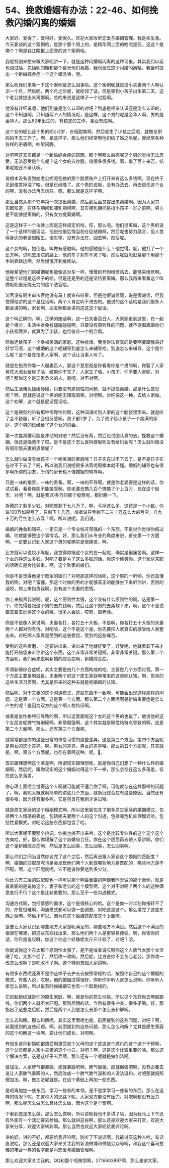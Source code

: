 # 54、挽救婚姻有办法：22-46、如何挽救闪婚闪离的婚姻

大家好。爱得了，爱得好，爱得久。欢迎大家收听恋爱与婚姻管理。我是朱生勇。今天要谈的这个案例哈，是那个那个网上的，是精华网上面的哈呃是前。这这个是哪个？啊是钱江晚报上面登的这个案例哈。

我呢特别来想来跟大家呃讲一下，就是这种闪婚啊闪离的这种现象。其实我们以前也谈过哈，包括呃刘翔和那个葛天他们离婚，我也谈过这个闪婚闪离哈，我当时提出一个新婚综合症一个这个概念哈，呃。

那么呢我们来看一下这个案例是怎么回事哈。这个案例呢就是这小夫妻两个人啊认识一个月，然后呢，两个月之后呢，就呃领了证。但是等到小孩子出生第二天，这个老公就提出来离婚啊。总的来说是这样子一个过程啊。

他没有详细说呃，他们到底是怎么认识的对吧？到底是相亲认识还是怎么认识的，这个不知道啊，只知道两个人的情况呃，是这样，这个男的呢是金华人啊，男的是金华人。那么82年出生的，有稳定的工作，事业有成啊。

这个女的呢比这个男的呃小2岁，长相甜美啊，然后呃生了小孩之后呢，就做全职妈妈不去工作了。啊，是这样子。那么他们经常啊他们结了婚之后呢，就经常各种各样的矛盾啊，吵架闹腾。

对吧啊这其实都是一个新婚综合症的原因。那个啊那么后面呢这个男的觉得无法忍受，无法忍受是什么呢？这个女的去炒股，借很多很多钱。啊，借了百十来万，结果呢她还不承认啊。

说根本没有直到她老公呢呃在她的那个股票账户上打开来有这么多钱啊，现在终于见到棺差掉泪了哈，但是已经晚了。这个男的说呃，没有办法去。再去信任这个女的啊，没有办法再去信任。嗯，那么就是这样子啊。

那么当然从那个12年第一次提出离婚，然后到后面又提出来离婚啊。因为大家其实都知道，在怀孕期间和哺乳期间啊，其实哺乳期间是指小孩子一岁之前啊。男方是不能够提离婚的，只有女方提离婚啊。

这是这样子一个法律上面是这样规定的哈。哎，那么呃。他们提离婚，这个男的说了一个这样的道理哈，他说他很后悔当初仓促结婚啊，然后呢也努力磨合，但人觉得身边的老婆很陌生。很失望，没有办法在。回去啊，然后呢。

这个女的啊，她倒是。叫做有感触啊，他的感触是什么？他觉得。呃，他打了一个比方啊，说呃去法院的路上，他的车子刹车不灵了哈，然后呢就呃赶紧那个用那个手刹靠路边啊，然后慢慢开到维修站。

他呢希望他们的婚姻呢也能像这台车一样，慢慢的开到维修站去，能够来维修啊。这整个过程是这样子的哈，但是还是男的还是坚持要离婚。那么我再来看看这个叫做呃呃很无能无力的这个法官哈。

法官没有啊主审法官他没有马上就宣布结果，但是他很诚信啊，说是很诚信，但我觉得他讲的这个是屁话啊，两个人肯定听不进去的。他说的这个话哈是我们很多人都会讲的哈，家长啊，朋友啊都会讲的这这这个屁话。

这个叫正确的。啊，正确的废话啊，这一日夫妻百日人，大家能走到这里，在一起是个缘分，生活中难免有磕磕碰碰啊，只要没有原则性的问题，就不提倡离婚你们小孩都两岁，就算为了小孩，也给彼此一个机会啊。

然后还给孩子一个幸福美满的家庭。这种批话。我觉得法官真的是要啊要跟我来好好学习呃，这个婚姻的这个呃辅导到底怎么来辅导哈，到底怎么来辅导。这个是什么呢？这个是在指责人家啊，这个话让当事人听了。

就是在指责你看一人服妻百人。那这个意思就是你看看你是个男的啊，你娶了人家黄花大闺女给你了哈，结果你干完了，人家生了哈，小孩子，你不要人家呢，对吧？那你这个是忘恩负义的人。是吧。对不对啊。

然后生活难免磕磕碰碰，只要没有原则性的问题，就不提倡离婚。那是什么意思呢？啊，那就是说这个男的呢无理取闹嘛，对吧啊。对吧像这一种。去给人家做。这个劝解，这个就是屁话屁话哈。

这个是典型的带有那种侮辱性的啊，这种词语听到人家的这个脑袋里面来。就是听了会不舒服，听了会很反感啊，孩子都2岁了，为了孩子给小孩子一个美满的家庭，这个男的已经给了这个女的机会。

第一次提离婚可能是冲动的对吧？然后没有离，然后也试图认真的去。挽救这个婚姻，但还是挽救不了哎。是不是这个怎么就叫做呢呃没有给机会呢？怎么就叫做没有呃珍惜夫妻的恩情呢？

怎么就叫做没有给孩子一个呃美满的家庭呢？日子实在过不下去了。是不是日子实在过不下去了？啊，所以说我们说呢很多法官呢啊根本就不懂。婚姻的辅导也有很多啊所谓的朋友，所谓的家长也不懂婚姻的辅导啊。

只是一味的指责，一味的责备。啊，一味的开导啊。就是你老婆要是这样的话，你试试看，看看你能不能接受啊。你老婆去搞几百个搞搞了个上百万，现在这个股市，对吧？啊，就是我20多万的那个股票呢，都折腾一下。

折腾的才剩多少钱。对吧就剩下七八万了。啊，亏掉这么多，这还是一个小数。你说100万如果亏了，只剩下十几万，或者说只亏剩下二三十万这么大的亏空，八九十万的亏空怎么去弄？啊，所以说呢。我们说。

婚姻的挽救和辅导，一定它是一个专业性非常强的一个东西。不是说你觉得你结过婚，你就能够整这个事情哈。好，那么我们从专业的角度来说，首先第一个方面啊，一定要认识到人家这个男的呢确实是很痛苦。啊。

比方就可以说哎小陈呃，我觉得你跟这个女的在一起呢，确实是很痛苦啊。这样一个女的挣这么多钱，对吧？要是亏了这么多钱的话，你这个债务你。这个家庭来配的话确实是会比较重。啊，这个败家的娘们。

你是不是觉得他是个败家的娘们？对吧那这样的话呢，这个男的一听哟，你还蛮懂我的啊，对吧？蛮懂。那这个时候的男的才能够真正的能够坐下来听你讲，否则的话哎，你上来指责我啊，没有这个夫妻的恩情。

你上来指责我说啊。呃，这个原则性太强，这个没有什么原则性的啊。这是第一个，你先得要跟这个男的去共钱啊，然后让这个男的去柔软下来。啊，这个不是说要去要去批评这个女的哈，很多人会说，哎呀，周老师。

你是不是像人家说啊，夫妻各打，各打五十大板，不是啊，你各打五十大板的夫妻两个人都对你有仇。对吧哈，这个不是这个是。你先要把人家真实的感受给人家整出来。对吧啊人家真是受到的这些委屈，受到的这些痛苦。

受到的这些折磨，一定要讲出来，讲出来了他就好受了，好受呢，他就柔软下来才能打开脑袋来听你讲这个东西，这个非常非常关键啊。非常非常关键。那么第二个方面呢，我们再来说啊新婚的综合症啊，新婚综合症。

所谓新婚综合症呢，其实主要是由几个方面构成的哈。主要是几个方面过程。第一个方面主要是啊就是。夫妻两个的这个原生家庭啊带来的这些呃认知。啊，但来的这些生活习惯啊，尤其是带来的这种夫就是呃婚姻的认知。

然后呢，对于夫妻的这个沟通模式，这些东西不一致啊，可能会出现这样那样的问题，这是第一个方面。这是第一个方面。那么第二个方面呢啊是新婚重要症是怎么产生的呢？是因为双方的这个啊人格特征啊。

或者是说性格特征导致的啊，所以这里面呢这个女的这个男的也说了，他说他的这个女朋友呢脾气特别硬啊，非常倔强啊，这个其实就是啊性格特点导致的啊，这是第二个方面啊，那么。还有第三个方面呢。

就常常都是你的这些日常的作息习惯的这些差异。这是第三个方面。第四个方面呢是男女的这个差异。啊，男女的差异。男女的差异哈。那么第五个方面呢，其实就是。啊，第五个方面呢。也存在着啊这种。呃。🤢。

现实跟理想啊这个落差啊，所谓现实跟理想呢，就是你自己幻想了一种什么样的婚姻啊，然后呢，跟你现实的这个婚姻过得这个不一样，那么会存在这么多落差，存在这么多落差。

你心理上面呢会觉得这个人啊就可能就不适合你了啊，可能就存在这样那样的问题了。啊，我呢大概就啊简单的讲这几个方面，就新冠综合症有这些原因。当然还有很多哈，因为还有很多呢，它是包含在我刚才讲过哈。

就是原生家庭的这个婚姻模式啊，所以这里面包含了很多原生家庭的婚姻模式，包括两个人情感的表达，包括呢夫妻两个人的这个沟通，包括呢危机处理模式哈，包括性爱模式。对吧哈这些东西都包含了哈。

所以大家呢不要那个挑词，你挑也挑不出来哈，这个是比较专业性的这个这个这个方向哈。好，那么你理解了这个新婚综合征。你在这个层面再去跟人家讲啊，你们这个是新婚综合症啊，然后是怎么回事，怎么回事，怎么回事啊。

那么你们之间当当然你谈完了这个之后，然后再去跟人家谈这个婚姻的匹配度？啊，婚姻的匹配度呢也是会发现他们两个人到底哪些地方是匹配的，哪些地方是不匹配。啊，这个匹配度呢，它不是说你要达到多少分。

你比方有三层的匹配度也一样可以那个啊最重要的啊像我昨天做的那个案例，就是最重要的是说你这个。妻子和老公的这个模型啊，这个对不对啊？两个人的这种满意度行不行？这个是比较重要的。那么至于一些沟通模式。

沟通方式啊，包括情感的需求，这个是很核心的哈。这个是你一时半刻你扭转不了的，疗愈很难啊，沟通模式都可以做一些调整。对吧这是这个。那么讲完了这些东西之后啊。然后才可以。因为在这个婚姻匹配度这个上面呢。

是要让大家认识到哪些地方大家是呃满足的，哪些地方不满足。然后这个不满足的根源在哪里，把这些东西找出来，那么他们两个人是更容易接受。啊，你否则的话，你只是说哎呀，你这个你这个好像呃太斤斤计较了，对吧？哈。

你就说你这个东太那个原则性太强了，是不是或者说哎呀你这个人脾气太那个太坚硬了哈，太那个倔了，然后改一改啊。然后呢，比方说你不会关心老公，那你改一改怎么改啊？是吧改不了啊。这个特别想跟大家讲啊。

有很多东西呢还真不是你这样子去护去去按照常规的哈，按照你自己的这个婚姻的模式。有些人说，哎呀，他的婚姻过得很好，你听你听听人家怎么说啊。你听听人家怎么说啊，所以说有时候婚姻它也有一个起跑线的。

它的起跑线就是你的原生家庭。啊，就是你的原生价庭。所以这个东西你去啊起跑线，你们两个人就不太匹配。那到后期的话，当然有很多冲突，很多矛盾。好，那指出了这些之后呢，然后是两个人到底怎么去那个怎么去和解啊。

怎么去和解。那么和解呢，其实这里面呢也是。前面提到的这些问题，对吧？啊，前面提到的这些问题。啊，前面提到的这些问题，那么怎么和解？尤其是原生家庭的这个和解这一块啊，要让他们成长。对吧啊。

有很多这种新婚呢都遭受啊遭受这个父母的这个这这这个魔爪的这个这个干预啊，这个父母都是人家小夫妻的这个小三，对吧？啊，这是这个比较重要的哈。那么这个解决方案，这是这样子去弄啊，那么还有一个呢就是做加法啊。

做加法，人家脾气很暴躁，那就暴躁吧啊，脾气倔强，那就倔强吧啊，没有必要去说让人家脾气暴躁的人，然后改成一个脾气脾气温和的人没法温和。对吧那就报照做加法。啊，做加法呢就是。在这个基础上再加一些东西。

是吧再加加一些东西，学习一些新的本领。是不是学学习一些新的东西。那么在这样的情况下呢，在这种大的思路下呢，大家双方都没有压力。对吧啊都没有压力啊，那么呢怎么做怎么具体怎么做，因为这个是个案啊。

个案到底是怎么做，那么怎么做啊，所以说呢我也不多讲了哈，因为我马上下午还有外面有一个活动要去参加。那么就讲这些啊，那么还是欢迎大家来打赏，欢迎大家来分享，欢迎大家转彩啊。那么当然也欢迎大家呃给我评论啊。

讲的好，讲的不好，都要给我评论啊，别听了不说话啊，我最讨厌这种人哈，有话直说哈。那么还是欢迎大家来关注我的新浪微博和微信公众号啊，和我这个喜马拉雅的电台一样的名字都是叫恋爱与婚姻管理啊。

那么欢迎大家关注我的。QQ和那个呃微信啊，2716603897啊，那么谢谢大家。